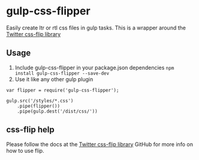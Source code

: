 # gulp-css-flipper

Easily create ltr or rtl css files in gulp tasks. This is a wrapper around the [Twitter css-flip library](https://github.com/twitter/css-flip)

## Usage

1. Include gulp-css-flipper in your package.json dependencies `npm install gulp-css-flipper --save-dev`
1. Use it like any other gulp plugin

```
var flipper = require('gulp-css-flipper');

gulp.src('/styles/*.css')
    .pipe(flipper())
    .pipe(gulp.dest('/dist/css/'))
```

## css-flip help

Please follow the docs at the [Twitter css-flip library](https://github.com/twitter/css-flip) GitHub for more info on how to use flip.
